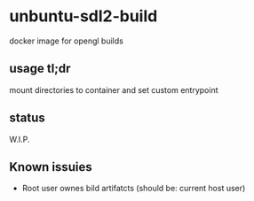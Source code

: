 # unbuntu-sdl2-build
docker image for opengl builds

## usage tl;dr

mount directories to container and set custom entrypoint

## status 

W.I.P.

## Known issuies

* Root user ownes bild artifatcts (should be: current host user)
  